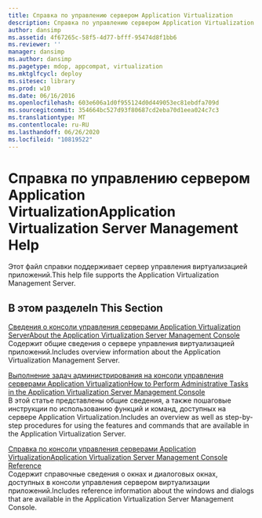 ```yaml
---
title: Справка по управлению сервером Application Virtualization
description: Справка по управлению сервером Application Virtualization
author: dansimp
ms.assetid: 4f67265c-58f5-4d77-bfff-95474d8f1bb6
ms.reviewer: ''
manager: dansimp
ms.author: dansimp
ms.pagetype: mdop, appcompat, virtualization
ms.mktglfcycl: deploy
ms.sitesec: library
ms.prod: w10
ms.date: 06/16/2016
ms.openlocfilehash: 603e606a1d0f955124d0d449053ec81ebdfa709d
ms.sourcegitcommit: 354664bc527d93f80687cd2eba70d1eea024c7c3
ms.translationtype: MT
ms.contentlocale: ru-RU
ms.lasthandoff: 06/26/2020
ms.locfileid: "10819522"
---
```

# <span data-ttu-id="44974-103">Справка по управлению сервером Application Virtualization</span><span class="sxs-lookup"><span data-stu-id="44974-103">Application Virtualization Server Management Help</span></span>


<span data-ttu-id="44974-104">Этот файл справки поддерживает сервер управления виртуализацией приложений.</span><span class="sxs-lookup"><span data-stu-id="44974-104">This help file supports the Application Virtualization Management Server.</span></span>

## <span data-ttu-id="44974-105">В этом разделе</span><span class="sxs-lookup"><span data-stu-id="44974-105">In This Section</span></span>


<a href="" id="about-the-application-virtualization-server-management-console"></a>[<span data-ttu-id="44974-106">Сведения о консоли управления серверами Application Virtualization Server</span><span class="sxs-lookup"><span data-stu-id="44974-106">About the Application Virtualization Server Management Console</span></span>](about-the-application-virtualization-server-management-console.md)  
<span data-ttu-id="44974-107">Содержит общие сведения о сервере управления виртуализацией приложений.</span><span class="sxs-lookup"><span data-stu-id="44974-107">Includes overview information about the Application Virtualization Management Server.</span></span>

<a href="" id="how-to-perform-administrative-tasks-in-the-application-virtualization-server-management-console"></a>[<span data-ttu-id="44974-108">Выполнение задач администрирования на консоли управления серверами Application Virtualization</span><span class="sxs-lookup"><span data-stu-id="44974-108">How to Perform Administrative Tasks in the Application Virtualization Server Management Console</span></span>](how-to-perform-administrative-tasks-in-the-application-virtualization-server-management-console.md)  
<span data-ttu-id="44974-109">В этой статье представлены общие сведения, а также пошаговые инструкции по использованию функций и команд, доступных на сервере Application Virtualization.</span><span class="sxs-lookup"><span data-stu-id="44974-109">Includes an overview as well as step-by-step procedures for using the features and commands that are available in the Application Virtualization Server.</span></span>

<a href="" id="application-virtualization-server-management-console-reference"></a>[<span data-ttu-id="44974-110">Справка по консоли управления серверами Application Virtualization</span><span class="sxs-lookup"><span data-stu-id="44974-110">Application Virtualization Server Management Console Reference</span></span>](application-virtualization-server-management-console-reference.md)  
<span data-ttu-id="44974-111">Содержит справочные сведения о окнах и диалоговых окнах, доступных в консоли управления сервером виртуализации приложений.</span><span class="sxs-lookup"><span data-stu-id="44974-111">Includes reference information about the windows and dialogs that are available in the Application Virtualization Server Management Console.</span></span>

 

 





